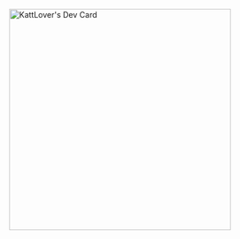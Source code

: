 <a href="https://app.daily.dev/KattLover"><img src="https://api.daily.dev/devcards/67ec79e8c03c4f7bbbab4dfdcfdc90d4.png?r=wl9" width="400" alt="KattLover's Dev Card"/></a>

